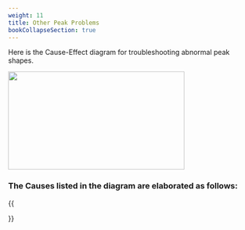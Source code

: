 ```yaml
---
weight: 11
title: Other Peak Problems
bookCollapseSection: true
---
```


Here is the Cause-Effect diagram for troubleshooting abnormal peak shapes.  

<img width ="360" height= "200" src = "/docs/images/Screenshot 2022-08-23 093050.png" style ="float: middle"/>


### The Causes listed in the diagram are elaborated as follows:

{{<section>}}


